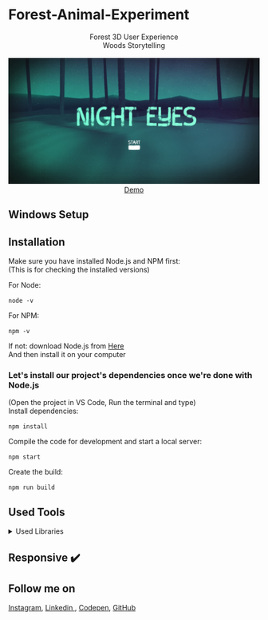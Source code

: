 # Forest-Animal-Experiment
<p align="center">
Forest 3D User Experience<br>
Woods Storytelling
<br>
<br>        
<a href="https://houssemlachtar.github.io/Forest-Animal-Experiment/">
        <img alt="Thumbnail" src="./src/Thumbnail.jpg" />
    </a>
<br>
<a href="https://houssemlachtar.github.io/Forest-Animal-Experiment/">
        Demo
    </a>
</p>

## Windows Setup

## Installation
Make sure you have installed Node.js and NPM first:<br>
(This is for checking the installed versions)

For Node:
```
node -v
```
For NPM:
```
npm -v
```

If not: download Node.js from [Here](https://nodejs.org/en/)<br>
And then install it on your computer 

### Let's install our project's dependencies once we're done with Node.js
(Open the project in VS Code, Run the terminal and type)<br>
Install dependencies:

```
npm install
```

Compile the code for development and start a local server:

```
npm start
```

Create the build:

```
npm run build
```


## Used Tools

<details>
  <summary>Used Libraries</summary>
  

1. [ThreeJS](https://threejs.org)

</details>


## Responsive ✔️


## Follow me on

[Instagram](https://www.instagram.com/houssem_lachtar/), [Linkedin ](https://www.linkedin.com/in/houssem-lachtar/), [Codepen](https://codepen.io/houssem-lachtar), [GitHub](https://github.com/houssemlachtar)






